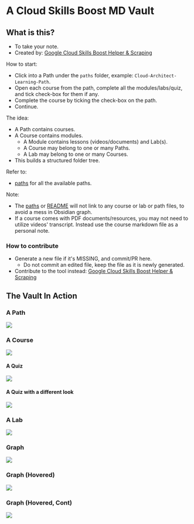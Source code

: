# A Cloud Skills Boost MD Vault

## What is this?

- To take your note.
- Created by: [Google Cloud Skills Boost Helper & Scraping](https://github.com/samdx/cloudskillsboost-helper)

How to start:

- Click into a Path under the `paths` folder, example: `Cloud-Architect-Learning-Path`.
- Open each course from the path, complete all the modules/labs/quiz, and tick check-box for them if any.
- Complete the course by ticking the check-box on the path.
- Continue.

The idea:

- A Path contains courses.
- A Course contains modules.
    - A Module contains lessons (videos/documents) and Lab(s).
    - A Course may belong to one or many Paths.
    - A Lab may belong to one or many Courses.
- This builds a structured folder tree.

Refer to:

- [paths](paths.md) for all the available paths.

Note:

- The [paths](paths.md) or [README](README.md) will not link to any course or lab or path files, to avoid a mess in Obsidian graph.
- If a course comes with PDF documents/resources, you may not need to utilize videos' transcript. Instead use the course markdown file as a personal note.

### How to contribute

- Generate a new file if it's MISSING, and commit/PR here.
    - Do not commit an edited file, keep the file as it is newly generated.
- Contribute to the tool instead: [Google Cloud Skills Boost Helper & Scraping](https://github.com/samdx/cloudskillsboost-helper)

## The Vault In Action

### A Path

![](assets/2025-04-03_09-46-08.png)

### A Course

![](assets/2025-04-03_09-46-29.png)

#### A Quiz

![](assets/2025-04-03_10-03-42.png)

#### A Quiz with a different look

![](assets/2025-04-03_10-04-27.png)

### A Lab

![](assets/2025-04-03_09-46-44.png)

### Graph

![](assets/2025-04-03_09-47-10.png)

### Graph (Hovered)

![](assets/2025-04-03_09-47-13.png)

### Graph (Hovered, Cont)

![](assets/2025-04-03_09-47-18.png)

